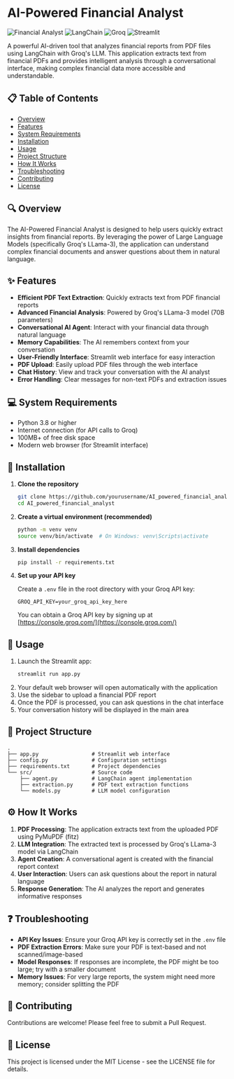 # AI-Powered Financial Analyst

![Financial Analyst](https://img.shields.io/badge/AI-Financial%20Analyst-blue)
![LangChain](https://img.shields.io/badge/LangChain-Enabled-green)
![Groq](https://img.shields.io/badge/Groq-LLama--3-orange)
![Streamlit](https://img.shields.io/badge/Streamlit-Interface-red)

A powerful AI-driven tool that analyzes financial reports from PDF files using LangChain with Groq's LLM. This application extracts text from financial PDFs and provides intelligent analysis through a conversational interface, making complex financial data more accessible and understandable.

## 📋 Table of Contents

- [Overview](#overview)
- [Features](#features)
- [System Requirements](#system-requirements)
- [Installation](#installation)
- [Usage](#usage)
- [Project Structure](#project-structure)
- [How It Works](#how-it-works)
- [Troubleshooting](#troubleshooting)
- [Contributing](#contributing)
- [License](#license)

## 🔍 Overview

The AI-Powered Financial Analyst is designed to help users quickly extract insights from financial reports. By leveraging the power of Large Language Models (specifically Groq's LLama-3), the application can understand complex financial documents and answer questions about them in natural language.

## ✨ Features

- **Efficient PDF Text Extraction**: Quickly extracts text from PDF financial reports
- **Advanced Financial Analysis**: Powered by Groq's LLama-3 model (70B parameters)
- **Conversational AI Agent**: Interact with your financial data through natural language
- **Memory Capabilities**: The AI remembers context from your conversation
- **User-Friendly Interface**: Streamlit web interface for easy interaction
- **PDF Upload**: Easily upload PDF files through the web interface
- **Chat History**: View and track your conversation with the AI analyst
- **Error Handling**: Clear messages for non-text PDFs and extraction issues

## 💻 System Requirements

- Python 3.8 or higher
- Internet connection (for API calls to Groq)
- 100MB+ of free disk space
- Modern web browser (for Streamlit interface)

## 🔧 Installation

1. **Clone the repository**
   ```bash
   git clone https://github.com/yourusername/AI_powered_financial_analyst.git
   cd AI_powered_financial_analyst
   ```

2. **Create a virtual environment (recommended)**
   ```bash
   python -m venv venv
   source venv/bin/activate  # On Windows: venv\Scripts\activate
   ```

3. **Install dependencies**
   ```bash
   pip install -r requirements.txt
   ```

4. **Set up your API key**

   Create a `.env` file in the root directory with your Groq API key:
   ```
   GROQ_API_KEY=your_groq_api_key_here
   ```

   You can obtain a Groq API key by signing up at [https://console.groq.com/](https://console.groq.com/)

## 🚀 Usage

1. Launch the Streamlit app:
   ```bash
   streamlit run app.py
   ```
2. Your default web browser will open automatically with the application
3. Use the sidebar to upload a financial PDF report
4. Once the PDF is processed, you can ask questions in the chat interface
5. Your conversation history will be displayed in the main area

## 📁 Project Structure

```
.
├── app.py                 # Streamlit web interface
├── config.py              # Configuration settings
├── requirements.txt       # Project dependencies
└── src/                   # Source code
    ├── agent.py           # LangChain agent implementation
    ├── extraction.py      # PDF text extraction functions
    └── models.py          # LLM model configuration
```

## ⚙️ How It Works

1. **PDF Processing**: The application extracts text from the uploaded PDF using PyMuPDF (fitz)
2. **LLM Integration**: The extracted text is processed by Groq's LLama-3 model via LangChain
3. **Agent Creation**: A conversational agent is created with the financial report context
4. **User Interaction**: Users can ask questions about the report in natural language
5. **Response Generation**: The AI analyzes the report and generates informative responses

## ❓ Troubleshooting

- **API Key Issues**: Ensure your Groq API key is correctly set in the `.env` file
- **PDF Extraction Errors**: Make sure your PDF is text-based and not scanned/image-based
- **Model Responses**: If responses are incomplete, the PDF might be too large; try with a smaller document
- **Memory Issues**: For very large reports, the system might need more memory; consider splitting the PDF

## 🤝 Contributing

Contributions are welcome! Please feel free to submit a Pull Request.

## 📄 License

This project is licensed under the MIT License - see the LICENSE file for details.
